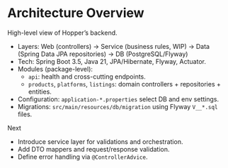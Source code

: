 # Architecture Overview

High-level view of Hopper’s backend.

- Layers: Web (controllers) → Service (business rules, WIP) → Data (Spring Data JPA repositories) → DB (PostgreSQL/Flyway)
- Tech: Spring Boot 3.5, Java 21, JPA/Hibernate, Flyway, Actuator.
- Modules (package-level):
  - `api`: health and cross-cutting endpoints.
  - `products`, `platforms`, `listings`: domain controllers + repositories + entities.
- Configuration: `application-*.properties` select DB and env settings.
- Migrations: `src/main/resources/db/migration` using Flyway `V__*.sql` files.

Next
- Introduce service layer for validations and orchestration.
- Add DTO mappers and request/response validation.
- Define error handling via `@ControllerAdvice`.
